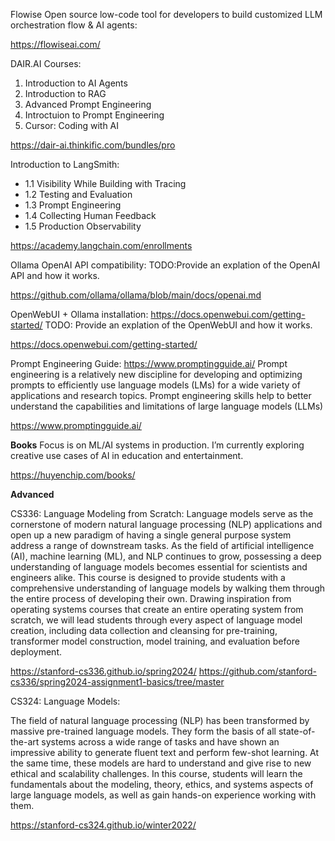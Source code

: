 Flowise
Open source low-code tool for developers to build customized LLM orchestration flow & AI agents: 

https://flowiseai.com/


DAIR.AI Courses: 
1. Introduction to AI Agents
2. Introduction to RAG
3. Advanced Prompt Engineering
4. Introctuion to Prompt Engineering
5. Cursor: Coding with AI

https://dair-ai.thinkific.com/bundles/pro

Introduction to LangSmith:  
 * 1.1 Visibility While Building with Tracing 
 * 1.2 Testing and Evaluation 
 * 1.3 Prompt Engineering
 * 1.4 Collecting Human Feedback
 * 1.5 Production Observability

 https://academy.langchain.com/enrollments 



Ollama OpenAI API compatibility: 
TODO:Provide an explation of the OpenAI API and how it works.

 https://github.com/ollama/ollama/blob/main/docs/openai.md

OpenWebUI + Ollama installation: https://docs.openwebui.com/getting-started/
TODO: Provide an explation of the OpenWebUI and how it works.

https://docs.openwebui.com/getting-started/


Prompt Engineering Guide: https://www.promptingguide.ai/
Prompt engineering is a relatively new discipline for developing and optimizing prompts to efficiently use language models (LMs) for a wide variety of applications and research topics. Prompt engineering skills help to better understand the capabilities and limitations of large language models (LLMs)

 https://www.promptingguide.ai/

**Books**
 Focus is on ML/AI systems in production. I’m currently exploring creative use cases of AI in education and entertainment.

  https://huyenchip.com/books/

**Advanced**

CS336: Language Modeling from Scratch:
Language models serve as the cornerstone of modern natural language processing (NLP) applications and open up a new paradigm of having a single general purpose system address a range of downstream tasks. As the field of artificial intelligence (AI), machine learning (ML), and NLP continues to grow, possessing a deep understanding of language models becomes essential for scientists and engineers alike. This course is designed to provide students with a comprehensive understanding of language models by walking them through the entire process of developing their own. Drawing inspiration from operating systems courses that create an entire operating system from scratch, we will lead students through every aspect of language model creation, including data collection and cleansing for pre-training, transformer model construction, model training, and evaluation before deployment.

https://stanford-cs336.github.io/spring2024/
https://github.com/stanford-cs336/spring2024-assignment1-basics/tree/master

 CS324: Language Models:

 The field of natural language processing (NLP) has been transformed by massive pre-trained language models. They form the basis of all state-of-the-art systems across a wide range of tasks and have shown an impressive ability to generate fluent text and perform few-shot learning. At the same time, these models are hard to understand and give rise to new ethical and scalability challenges. In this course, students will learn the fundamentals about the modeling, theory, ethics, and systems aspects of large language models, as well as gain hands-on experience working with them.

 https://stanford-cs324.github.io/winter2022/
